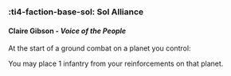 ### :ti4-faction-base-sol: **Sol Alliance**

####  Claire Gibson - _Voice of the People_

At the start of a ground combat on a planet you control:

You may place 1 infantry from your reinforcements on that planet.
